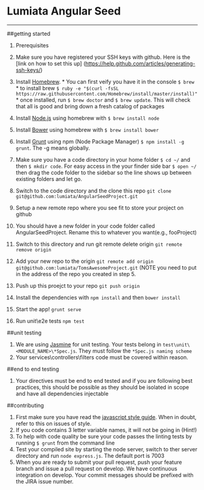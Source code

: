 # Lumiata Angular Seed
---
##getting started
1. Prerequisites
  1. Make sure you have registered your SSH keys with github. Here is the [link on how to set this up]
     (https://help.github.com/articles/generating-ssh-keys/)
  1. Install [Homebrew](http://brew.sh/).
    * You can first veify you have it in the console ```$ brew```
    * to install brew ```$ ruby -e "$(curl -fsSL https://raw.githubusercontent.com/Homebrew/install/master/install)"```
    * once installed, run ```$ brew doctor``` and ```$ brew update```. This will check that all is good and bring down a fresh catalog of packages

  2. Install [Node.js](http://nodejs.org/) using homebrew with ```$ brew install node```
  3. Install [Bower](http://bower.io/) using homebrew with ```$ brew install bower```
  4. Install [Grunt](http://gruntjs.com/) using npm (Node Package Manager) ```$ npm install -g grunt```. The -g means globally.
2. Make sure you have a code directory in your home folder ```$ cd ~/``` and then ```$ mkdir code```. For easy access in the your finder side bar ```$ open ~/``` then drag the code folder to the sidebar so the line shows up between existing folders and let go.
3. Switch to the code directory and the clone this repo ```git clone git@github.com:lumiata/AngularSeedProject.git```
4. Setup a new remote repo where you see fit to store your project on github
5. You should have a new folder in your code folder called AngularSeedProject. Rename this to whatever you want(e.g., fooProject)
6. Switch to this directory and run git remote delete origin ```git remote remove origin```
7. Add your new repo to the origin ```git remote add origin git@github.com:lumiata/TomsAwesomeProject.git``` (NOTE you need to put in the address of the repo you created in step 5.
8. Push up this proejct to your repo ```git push origin```
9. Install the dependencies with ```npm install``` and then ```bower install```
10. Start the app! ```grunt serve```
11. Run unit\e2e tests ```npm test```

##unit testing
1. We are using [Jasmine](http://jasmine.github.io/) for unit testing. Your tests belong in ```test\unit\<MODULE_NAME>\*Spec.js```. They must follow the ```*Spec.js naming scheme```
2. Your services\controllers\filters code must be covered within reason.

##end to end testing
1. Your directives must be end to end tested and if you are following best practices, this should be possible as they should be isolated in scope and have all dependencies injectable

##contributing
1. First make sure you have read the [javascript style guide](https://github.com/lumiata/javascript). When in doubt, refer to this on issues of style.
2. If you code contains 3 letter variable names, it will not be going in (Hint!)
3. To help with code quality be sure your code passes the linting tests by running ```$ grunt``` from the command line
4. Test your compiled site by starting the node server, switch to ther server directory and run ```node express.js```. The default port is 7003
5. When you are ready to submit your pull request, push your feature branch and issue a pull request on develop. We have continuous integration on develop. Your commit messages should be prefixed with the JIRA issue number.


